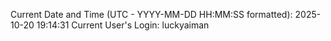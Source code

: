 Current Date and Time (UTC - YYYY-MM-DD HH:MM:SS formatted): 2025-10-20 19:14:31
Current User's Login: luckyaiman
